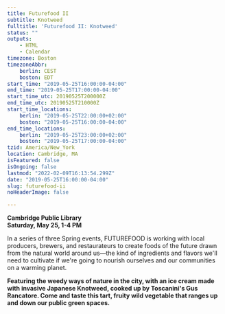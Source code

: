 ```yaml
---
title: Futurefood II
subtitle: Knotweed
fulltitle: 'Futurefood II: Knotweed'
status: ""
outputs:
    - HTML
    - Calendar
timezone: Boston
timezoneAbbr:
    berlin: CEST
    boston: EDT
start_time: "2019-05-25T16:00:00-04:00"
end_time: "2019-05-25T17:00:00-04:00"
start_time_utc: 20190525T200000Z
end_time_utc: 20190525T210000Z
start_time_locations:
    berlin: "2019-05-25T22:00:00+02:00"
    boston: "2019-05-25T16:00:00-04:00"
end_time_locations:
    berlin: "2019-05-25T23:00:00+02:00"
    boston: "2019-05-25T17:00:00-04:00"
tzid: America/New_York
location: Cambridge, MA
isFeatured: false
isOngoing: false
lastmod: "2022-02-09T16:13:54.299Z"
date: "2019-05-25T16:00:00-04:00"
slug: futurefood-ii
noHeaderImage: false

---
```

**Cambridge Public Library<br />
Saturday, May 25, 1-4 PM**

In a series of three Spring events, FUTUREFOOD is working with local producers, brewers, and restaurateurs to create foods of the future drawn from the natural world around us—the kind of ingredients and flavors we'll need to cultivate if we're going to nourish ourselves and our communities on a warming planet.

**Featuring the weedy ways of nature in the city, with an ice cream made with invasive Japanese Knotweed, cooked up by Toscanini's Gus Rancatore. Come and taste this tart, fruity wild vegetable that ranges up and down our public green spaces.**